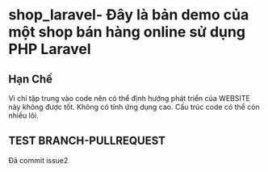 # shop_laravel- Đây là bản demo của một shop bán hàng online sử dụng PHP Laravel
## Hạn Chế
Vì chỉ tập trung vào code nên có thể định hướng phát triển của WEBSITE này không được tốt. Không có tính ứng dụng cao.
Cấu trúc code có thể còn nhiều lôi.

## TEST BRANCH-PULLREQUEST
Đã commit issue2